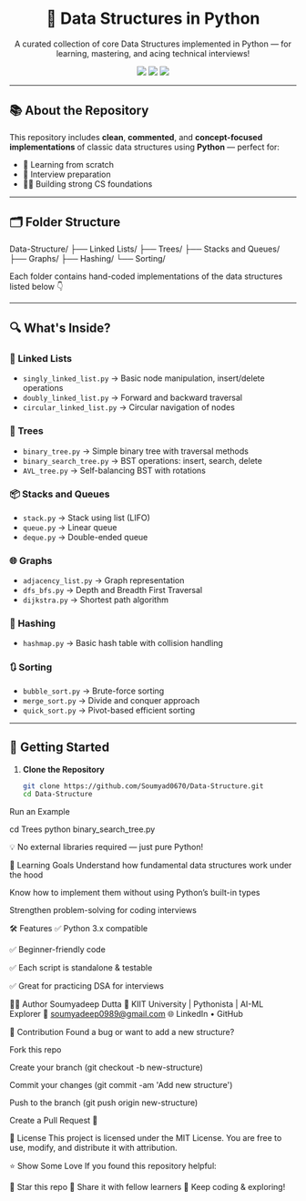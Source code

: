 <h1 align="center">🧠 Data Structures in Python</h1>
<p align="center">
  A curated collection of core Data Structures implemented in Python — for learning, mastering, and acing technical interviews!
</p>

<p align="center">
  <img src="https://img.shields.io/badge/Python-3.x-blue?logo=python">
  <img src="https://img.shields.io/github/stars/Soumyad0670/Data-Structure?style=social">
  <img src="https://img.shields.io/github/last-commit/Soumyad0670/Data-Structure">
</p>

---

## 📚 About the Repository

This repository includes **clean**, **commented**, and **concept-focused implementations** of classic data structures using **Python** — perfect for:

- 📘 Learning from scratch  
- 💼 Interview preparation  
- 👨‍💻 Building strong CS foundations  

---

## 🗂️ Folder Structure

Data-Structure/
├── Linked Lists/
├── Trees/
├── Stacks and Queues/
├── Graphs/
├── Hashing/
└── Sorting/


Each folder contains hand-coded implementations of the data structures listed below 👇

---

## 🔍 What's Inside?

### 🔗 Linked Lists
- `singly_linked_list.py` → Basic node manipulation, insert/delete operations
- `doubly_linked_list.py` → Forward and backward traversal
- `circular_linked_list.py` → Circular navigation of nodes

### 🌲 Trees
- `binary_tree.py` → Simple binary tree with traversal methods
- `binary_search_tree.py` → BST operations: insert, search, delete
- `AVL_tree.py` → Self-balancing BST with rotations

### 📦 Stacks and Queues
- `stack.py` → Stack using list (LIFO)
- `queue.py` → Linear queue
- `deque.py` → Double-ended queue

### 🌐 Graphs
- `adjacency_list.py` → Graph representation
- `dfs_bfs.py` → Depth and Breadth First Traversal
- `dijkstra.py` → Shortest path algorithm

### 🔐 Hashing
- `hashmap.py` → Basic hash table with collision handling

### 🔃 Sorting
- `bubble_sort.py` → Brute-force sorting
- `merge_sort.py` → Divide and conquer approach
- `quick_sort.py` → Pivot-based efficient sorting

---

## 🚀 Getting Started

1. **Clone the Repository**
   ```bash
   git clone https://github.com/Soumyad0670/Data-Structure.git
   cd Data-Structure

Run an Example

cd Trees
python binary_search_tree.py

💡 No external libraries required — just pure Python!

🧠 Learning Goals
Understand how fundamental data structures work under the hood

Know how to implement them without using Python’s built-in types

Strengthen problem-solving for coding interviews

🛠️ Features
✅ Python 3.x compatible

✅ Beginner-friendly code

✅ Each script is standalone & testable

✅ Great for practicing DSA for interviews

🧑‍💻 Author
Soumyadeep Dutta
📍 KIIT University | Pythonista | AI-ML Explorer
📧 soumyadeep0989@gmail.com
🌐 LinkedIn • GitHub

🙌 Contribution
Found a bug or want to add a new structure?

Fork this repo

Create your branch (git checkout -b new-structure)

Commit your changes (git commit -am 'Add new structure')

Push to the branch (git push origin new-structure)

Create a Pull Request 🚀

📜 License
This project is licensed under the MIT License.
You are free to use, modify, and distribute it with attribution.

⭐ Show Some Love
If you found this repository helpful:

🌟 Star this repo
📢 Share it with fellow learners
🧠 Keep coding & exploring!
